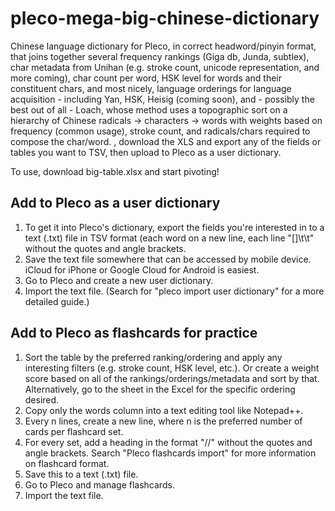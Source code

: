 # pleco-mega-big-chinese-dictionary
Chinese language dictionary for Pleco, in correct headword/pinyin format, that joins together several frequency rankings (Giga db, Junda, subtlex), char metadata from Unihan (e.g. stroke count, unicode representation, and more coming), char count per word, HSK level for words and their constituent chars, and most nicely, language orderings for language acquisition - including Yan, HSK, Heisig (coming soon), and - possibly the best out of all - Loach, whose method uses a topographic sort on a hierarchy of Chinese radicals -> characters -> words with weights based on frequency (common usage), stroke count, and radicals/chars required to compose the char/word. , download the XLS and export any of the fields or tables you want to TSV, then upload to Pleco as a user dictionary.

To use, download big-table.xlsx and start pivoting!

## Add to Pleco as a user dictionary
1. To get it into Pleco's dictionary, export the fields you're interested in to a text (.txt) file in TSV format (each word on a new line, each line "<simplified>[<traditional>]\t<pinyin>\t<definition>" without the quotes and angle brackets.
2. Save the text file somewhere that can be accessed by mobile device. iCloud for iPhone or Google Cloud for Android is easiest.
2. Go to Pleco and create a new user dictionary.
3. Import the text file. (Search for "pleco import user dictionary" for a more detailed guide.)
  
## Add to Pleco as flashcards for practice
1. Sort the table by the preferred ranking/ordering and apply any interesting filters (e.g. stroke count, HSK level, etc.). Or create a weight score based on all of the rankings/orderings/metadata and sort by that. Alternatively, go to the sheet in the Excel for the specific ordering desired.
2. Copy only the words column into a text editing tool like Notepad++.
3. Every n lines, create a new line, where n is the preferred number of cards per flashcard set.
4. For every set, add a heading in the format "//<any text here>" without the quotes and angle brackets. Search "Pleco flashcards import" for more information on flashcard format.
5. Save this to a text (.txt) file.
6. Go to Pleco and manage flashcards.
7. Import the text file.

